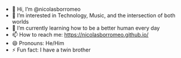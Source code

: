 - 👋 Hi, I’m @nicolasborromeo
- 👀 I’m interested in Technology, Music, and the intersection of both worlds
- 🌱 I’m currently learning how to be a better human every day
- 📫 How to reach me: https://nicolasborromeo.github.io/
- 😄 Pronouns: He/Him
- ⚡ Fun fact: I have a twin brother

<!---
nicolasborromeo/nicolasborromeo is a ✨ special ✨ repository because its `README.md` (this file) appears on your GitHub profile.
You can click the Preview link to take a look at your changes.
--->

